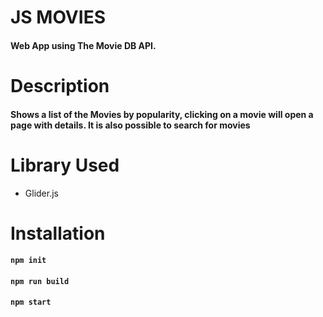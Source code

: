 # JS MOVIES
#### Web App using The Movie DB API. 

# Description
#### Shows a list of the Movies by popularity, clicking on a movie will open a page with details. It is also possible to search for movies 

# Library Used
- Glider.js

# Installation
#### `npm init`
#### `npm run build`
#### `npm start`

